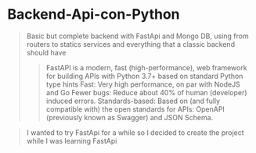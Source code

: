 # Backend-Api-con-Python

> Basic but complete backend with FastApi and Mongo DB, using from routers to statics services and everything that a classic backend should have
>>FastAPI is a modern, fast (high-performance), web framework for building APIs with Python 3.7+ based on standard Python type hints
>>Fast: Very high performance, on par with NodeJS and Go
>>Fewer bugs: Reduce about 40% of human (developer) induced errors.
>>Standards-based: Based on (and fully compatible with) the open standards for APIs: OpenAPI (previously known as Swagger) and JSON Schema.

>I wanted to try FastApi for a while so I decided to create the project while I was learning FastApi

